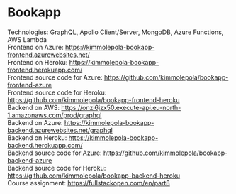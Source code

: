 # Bookapp

Technologies: GraphQL, Apollo Client/Server, MongoDB, Azure Functions, AWS Lambda <br />
Frontend on Azure: https://kimmolepola-bookapp-frontend.azurewebsites.net/ <br />
Frontend on Heroku: https://kimmolepola-bookapp-frontend.herokuapp.com/ <br />
Frontend source code for Azure: https://github.com/kimmolepola/bookapp-frontend-azure <br /> 
Frontend source code for Heroku: https://github.com/kimmolepola/bookapp-frontend-heroku <br /> 
Backend on AWS: https://onzi6jzx50.execute-api.eu-north-1.amazonaws.com/prod/graphql <br />
Backend on Azure: https://kimmolepola-bookapp-backend.azurewebsites.net/graphql <br />
Backend on Heroku: https://kimmolepola-bookapp-backend.herokuapp.com/ <br />
Backend source code for Azure: https://github.com/kimmolepola/bookapp-backend-azure <br />
Backend source code for Heroku: https://github.com/kimmolepola/bookapp-backend-heroku <br />
Course assignment: https://fullstackopen.com/en/part8 <br />
